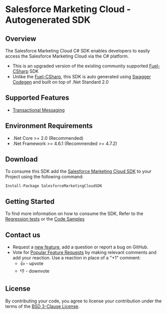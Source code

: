 # Salesforce Marketing Cloud - Autogenerated SDK

## Overview

The Salesforce Marketing Cloud C# SDK enables developers to easily access the Salesforce Marketing Cloud via the C# platform. 

- This is an upgraded version of the existing community supported [Fuel-CSharp](https://github.com/salesforce-marketingcloud/FuelSDK-CSharp) SDK
- Unlike the [Fuel-CSharp](https://github.com/salesforce-marketingcloud/FuelSDK-CSharp), this SDK is auto generated using [Swagger Codegen](https://github.com/swagger-api/swagger-codegen) and built on top of .Net Standard 2.0

## Supported Features

- [Transactional Messaging](https://developer.salesforce.com/docs/atlas.en-us.mc-apis.meta/mc-apis/transactional-messaging-api.htm)

## Environment Requirements

- .Net Core >= 2.0 (Recommended) 
- .Net Framework >= 4.6.1 (Recommended >= 4.7.2)

## Download

To consume this SDK add the [Salesforce Marketing Cloud SDK](https://www.nuget.org/SalesforceMarketingCloudSDK) to your Project using the following command: 

```Install-Package SalesforceMarketingCloudSDK```

## Getting Started

To find more information on how to consume the SDK, Refer to the [Regression tests](https://github.com/salesforce-marketingcloud/mcsdk-automation-csharp/tree/master/src/Salesforce.MarketingCloud.Test/Api) or the [Code Samples](https://github.com/salesforce-marketingcloud/mcsdk-automation-csharp/tree/master/Samples)

## Contact us

- Request a [new feature](https://github.com/salesforce-marketingcloud/mcsdk-automation-csharp/issues?q=is%3Aissue+is%3Aopen+sort%3Aupdated-desc), add a question or report a bug on GitHub.
- Vote for [Popular Feature Requests](https://github.com/salesforce-marketingcloud/mcsdk-automation-csharp/issues?q=is%3Aissue+is%3Aopen+sort%3Aupdated-desc) by making relevant comments and add your reaction. Use a reaction in place of a "+1" comment:
    - 👍 - upvote
    - 👎 - downvote

## License
By contributing your code, you agree to license your contribution under the terms of the [BSD 3-Clause License](https://github.com/salesforce-marketingcloud/mcsdk-automation-csharp/blob/master/license.md).